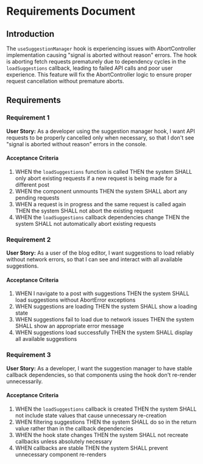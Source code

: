 # Requirements Document

## Introduction

The `useSuggestionManager` hook is experiencing issues with AbortController implementation causing "signal is aborted without reason" errors. The hook is aborting fetch requests prematurely due to dependency cycles in the `loadSuggestions` callback, leading to failed API calls and poor user experience. This feature will fix the AbortController logic to ensure proper request cancellation without premature aborts.

## Requirements

### Requirement 1

**User Story:** As a developer using the suggestion manager hook, I want API requests to be properly cancelled only when necessary, so that I don't see "signal is aborted without reason" errors in the console.

#### Acceptance Criteria

1. WHEN the `loadSuggestions` function is called THEN the system SHALL only abort existing requests if a new request is being made for a different post
2. WHEN the component unmounts THEN the system SHALL abort any pending requests
3. WHEN a request is in progress and the same request is called again THEN the system SHALL not abort the existing request
4. WHEN the `loadSuggestions` callback dependencies change THEN the system SHALL not automatically abort existing requests

### Requirement 2

**User Story:** As a user of the blog editor, I want suggestions to load reliably without network errors, so that I can see and interact with all available suggestions.

#### Acceptance Criteria

1. WHEN I navigate to a post with suggestions THEN the system SHALL load suggestions without AbortError exceptions
2. WHEN suggestions are loading THEN the system SHALL show a loading state
3. WHEN suggestions fail to load due to network issues THEN the system SHALL show an appropriate error message
4. WHEN suggestions load successfully THEN the system SHALL display all available suggestions

### Requirement 3

**User Story:** As a developer, I want the suggestion manager to have stable callback dependencies, so that components using the hook don't re-render unnecessarily.

#### Acceptance Criteria

1. WHEN the `loadSuggestions` callback is created THEN the system SHALL not include state values that cause unnecessary re-creation
2. WHEN filtering suggestions THEN the system SHALL do so in the return value rather than in the callback dependencies
3. WHEN the hook state changes THEN the system SHALL not recreate callbacks unless absolutely necessary
4. WHEN callbacks are stable THEN the system SHALL prevent unnecessary component re-renders
